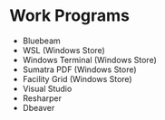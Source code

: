 # Work Programs

- Bluebeam
- WSL (Windows Store)
- Windows Terminal (Windows Store)
- Sumatra PDF (Windows Store)
- Facility Grid (Windows Store)
- Visual Studio
- Resharper
- Dbeaver
